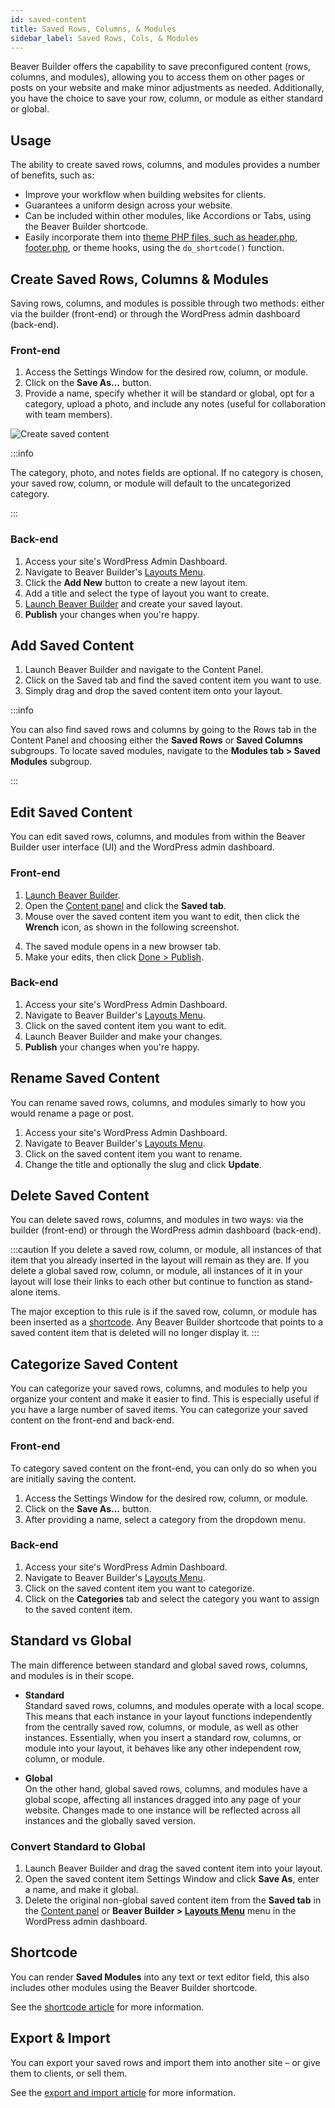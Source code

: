 ```yaml
---
id: saved-content
title: Saved Rows, Columns, & Modules
sidebar_label: Saved Rows, Cols, & Modules
---
```


Beaver Builder offers the capability to save preconfigured content (rows, columns, and modules), allowing you to access them on other pages or posts on your website and make minor adjustments as needed. Additionally, you have the choice to save your row, column, or module as either standard or global.

## Usage

The ability to create saved rows, columns, and modules provides a number of benefits, such as:

* Improve your workflow when building websites for clients.
* Guarantees a uniform design across your website.
* Can be included within other modules, like Accordions or Tabs, using the Beaver Builder shortcode.
* Easily incorporate them into [theme PHP files, such as header.php, footer.php](shortcode/using-php-files.md), or theme hooks, using the `do_shortcode()` function.

## Create Saved Rows, Columns & Modules

Saving rows, columns, and modules is possible through two methods: either via the builder (front-end) or through the WordPress admin dashboard (back-end).

### Front-end

1. Access the Settings Window for the desired row, column, or module.
2. Click on the **Save As...** button.
3. Provide a name, specify whether it will be standard or global, opt for a category, upload a photo, and include any notes (useful for collaboration with team members).

![Create saved content](/img/beaver-builder/layouts--saved-content--1.jpg)

:::info

The category, photo, and notes fields are optional. If no category is chosen, your saved row, column, or module will default to the uncategorized category.

:::

### Back-end

1. Access your site's WordPress Admin Dashboard.
2. Navigate to Beaver Builder's [Layouts Menu](settings/layouts-menu.md).
3. Click the **Add New** button to create a new layout item.
4. Add a title and select the type of layout you want to create.  
5. [Launch Beaver Builder](getting-started/launch-builder.md) and create your saved layout.
6. **Publish** your changes when you're happy.

## Add Saved Content

1. Launch Beaver Builder and navigate to the Content Panel.
2. Click on the Saved tab and find the saved content item you want to use.
3. Simply drag and drop the saved content item onto your layout.

:::info

You can also find saved rows and columns by going to the Rows tab in the Content Panel and choosing either the **Saved Rows** or **Saved Columns** subgroups. To locate saved modules, navigate to the **Modules tab > Saved Modules** subgroup.

:::

## Edit Saved Content

You can edit saved rows, columns, and modules from within the Beaver Builder user interface (UI) and the WordPress admin dashboard.

### Front-end

1. [Launch Beaver Builder](getting-started/launch-builder.md).
2. Open the [Content panel](user-interface/content-panel.md) and click the **Saved tab**.
3. Mouse over the saved content item you want to edit, then click the **Wrench** <i className="fas fa-wrench"></i> icon, as shown in the following screenshot.

<!-- ![Edit saved modules](/img/beaver-builder/modules--saved-modules--3.jpg) -->

4. The saved module opens in a new browser tab.
5. Make your edits, then click [Done > Publish](user-interface/top-bar.md#done-button).

### Back-end

1. Access your site's WordPress Admin Dashboard.
2. Navigate to Beaver Builder's [Layouts Menu](settings/layouts-menu.md).
3. Click on the saved content item you want to edit.
4. Launch Beaver Builder and make your changes.
5. **Publish** your changes when you're happy.

## Rename Saved Content

You can rename saved rows, columns, and modules simarly to how you would rename a page or post.

1. Access your site's WordPress Admin Dashboard.
2. Navigate to Beaver Builder's [Layouts Menu](settings/layouts-menu.md).
3. Click on the saved content item you want to rename.
4. Change the title and optionally the slug and click **Update**.  

## Delete Saved Content

You can delete saved rows, columns, and modules in two ways: via the builder (front-end) or through the WordPress admin dashboard (back-end).

:::caution
If you delete a saved row, column, or module, all instances of that item that you already inserted in the layout will remain as they are. If you delete a global saved row, column, or module, all instances of it in your layout will lose their links to each other but continue to function as stand-alone items.

The major exception to this rule is if the saved row, column, or module has been inserted as a [shortcode](shortcode/index.md). Any Beaver Builder shortcode that points to a saved content item that is deleted will no longer display it.
:::

## Categorize Saved Content

You can categorize your saved rows, columns, and modules to help you organize your content and make it easier to find. This is especially useful if you have a large number of saved items. You can categorize your saved content on the front-end and back-end.

### Front-end

To category saved content on the front-end, you can only do so when you are initially saving the content.

1. Access the Settings Window for the desired row, column, or module.
2. Click on the **Save As...** button.
3. After providing a name, select a category from the dropdown menu.

### Back-end

1. Access your site's WordPress Admin Dashboard.
2. Navigate to Beaver Builder's [Layouts Menu](settings/layouts-menu.md).
3. Click on the saved content item you want to categorize.
4. Click on the **Categories** tab and select the category you want to assign to the saved content item.

## Standard vs Global

The main difference between standard and global saved rows, columns, and modules is in their scope.

* **Standard**  
  Standard saved rows, columns, and modules operate with a local scope. This means that each instance in your layout functions independently from the centrally saved row, columns, or module, as well as other instances. Essentially, when you insert a standard row, columns, or module into your layout, it behaves like any other independent row, column, or module.

* **Global**  
  On the other hand, global saved rows, columns, and modules have a global scope, affecting all instances dragged into any page of your website. Changes made to one instance will be reflected across all instances and the globally saved version.

### Convert Standard to Global

1. Launch Beaver Builder and drag the saved content item into your layout.
2. Open the saved content item Settings Window and click **Save As**, enter a name, and make it global.
3. Delete the original non-global saved content item from the **Saved tab** in the [Content panel](user-interface/content-panel.md) or **Beaver Builder > [Layouts Menu](settings/layouts-menu.md)** menu in the WordPress admin dashboard.

## Shortcode

You can render **Saved Modules** into any text or text editor field, this also includes other modules using the Beaver Builder shortcode.

See the [shortcode article](shortcode/index.md) for more information.

## Export & Import

You can export your saved rows and import them into another site – or give them to clients, or sell them.
  
See the [export and import article](settings/export-import.md) for more information.